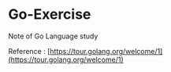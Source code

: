 # Go-Exercise

Note of Go Language study

Reference : [https://tour.golang.org/welcome/1](https://tour.golang.org/welcome/1)